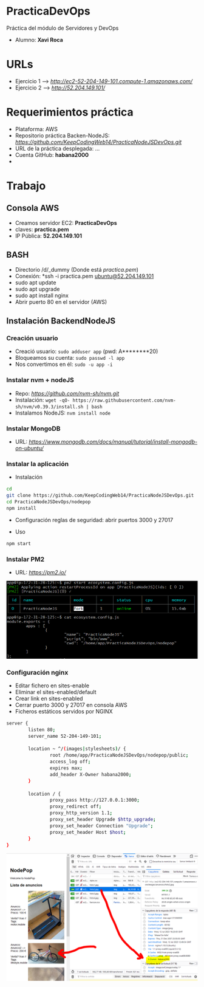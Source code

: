 # PracticaDevOps
Práctica del módulo de Servidores y DevOps
* Alumno: **Xavi Roca**

#
# URLs 
* Ejercicio 1 --> _http://ec2-52-204-149-101.compute-1.amazonaws.com/_
* Ejercicio 2 --> _http://52.204.149.101/_


# Requerimientos práctica
* Plataforma: AWS
* Repositorio práctica Backen-NodeJS: _https://github.com/KeepCodingWeb14/PracticaNodeJSDevOps.git_
* URL de la práctica desplegada: ...
* Cuenta GitHub: **habana2000**
* 

# Trabajo

## Consola AWS
* Creamos servidor EC2: **PracticaDevOps**
* claves: **practica.pem**
* IP Pública: **52.204.149.101**

## BASH
* Directorio /d/\_dummy (Donde está _practica.pem_)
* Conexión: *ssh -i practica.pem ubuntu@52.204.149.101
* sudo apt update
* sudo apt upgrade
* sudo apt install nginx
* Abrir puerto 80 en el servidor (AWS)

## Instalación BackendNodeJS

### Creación usuario
* Creació usuario: `sudo adduser app` (pwd: A********20)
* Bloqueamos su cuenta: `sudo passwd -l app`
* Nos convertimos en él: `sudo -u app -i`

### Instalar nvm + nodeJS
* Repo: _https://github.com/nvm-sh/nvm.git_
* Instalación: `wget -qO- https://raw.githubusercontent.com/nvm-sh/nvm/v0.39.3/install.sh | bash`
* Instalamos NodeJS: `nvm install node`

### Instalar MongoDB
* URL: _https://www.mongodb.com/docs/manual/tutorial/install-mongodb-on-ubuntu/_

### Instalar la aplicación
* Instalación
```sh
cd
git clone https://github.com/KeepCodingWeb14/PracticaNodeJSDevOps.git
cd PracticaNodeJSDevOps/nodepop
npm install
```

* Configuración reglas de seguridad: abrir puertos 3000 y 27017

* Uso
```sh
npm start
```

### Instalar PM2
* URL: _https://pm2.io/_

![Sample](images/PM2.png)

### Configuración nginx
* Editar fichero en sites-enable
* Eliminar el sites-enabled/default
* Crear link en sites-enabled
* Cerrar puerto 3000 y 27017 en consola AWS
* Ficheros estáticos servidos por NGINX
```sh
server {
        listen 80;
        server_name 52-204-149-101;

        location ~ ^/(images|stylesheets)/ {
                root /home/app/PracticaNodeJSDevOps/nodepop/public;
                access_log off;
                expires max;
                add_header X-Owner habana2000;
        }

        location / {
                proxy_pass http://127.0.0.1:3000;
                proxy_redirect off;
                proxy_http_version 1.1;
                proxy_set_header Upgrade $http_upgrade;
                proxy_set_header Connection "Upgrade";
                proxy_set_header Host $host;
        }
}
```

![Sample](images/STATIC-nginx.png)








